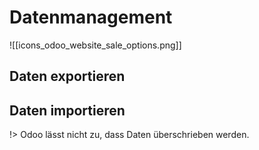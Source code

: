 # Datenmanagement
![[icons_odoo_website_sale_options.png]]

## Daten exportieren

## Daten importieren

!> Odoo lässt nicht zu, dass Daten überschrieben werden.